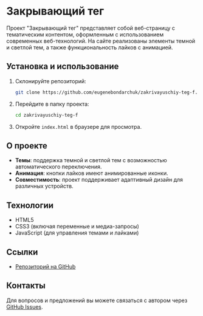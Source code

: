 # Закрывающий тег

Проект "Закрывающий тег" представляет собой веб-страницу с тематическим контентом, оформленным с использованием современных веб-технологий. На сайте реализованы элементы темной и светлой тем, а также функциональность лайков с анимацией.

## Установка и использование

1. Склонируйте репозиторий:
   ```bash
   git clone https://github.com/eugenebondarchuk/zakrivayuschiy-teg-f.git
   ```
2. Перейдите в папку проекта:
   ```bash
   cd zakrivayuschiy-teg-f
   ```
3. Откройте `index.html` в браузере для просмотра.

## О проекте

- **Темы**: поддержка темной и светлой тем с возможностью автоматического переключения.
- **Анимация**: кнопки лайков имеют анимированные иконки.
- **Совместимость**: проект поддерживает адаптивный дизайн для различных устройств.

## Технологии

- HTML5
- CSS3 (включая переменные и медиа-запросы)
- JavaScript (для управления темами и лайками)

## Ссылки

- [Репозиторий на GitHub](https://github.com/eugenebondarchuk/zakrivayuschiy-teg-f)

## Контакты

Для вопросов и предложений вы можете связаться с автором через [GitHub Issues](https://github.com/eugenebondarchuk/zakrivayuschiy-teg-f/issues).
